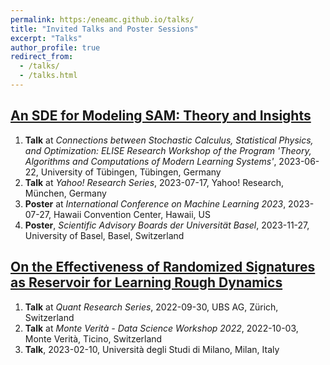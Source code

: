 ```yaml
---
permalink: https:/eneamc.github.io/talks/
title: "Invited Talks and Poster Sessions"
excerpt: "Talks"
author_profile: true
redirect_from: 
  - /talks/
  - /talks.html
---
```


## [An SDE for Modeling SAM: Theory and Insights](https://proceedings.mlr.press/v202/monzio-compagnoni23a.html)
1. **Talk** at *Connections between Stochastic Calculus, Statistical Physics, and Optimization: ELISE Research Workshop of the Program 'Theory, Algorithms and Computations of Modern Learning Systems'*, 2023-06-22, University of Tübingen, Tübingen, Germany 
2. **Talk** at *Yahoo! Research Series*, 2023-07-17, Yahoo! Research, München, Germany 
3. **Poster** at *International Conference on Machine Learning 2023*, 2023-07-27, Hawaii Convention Center, Hawaii, US 
4. **Poster**, *Scientific Advisory Boards der Universität Basel*, 2023-11-27, University of Basel, Basel, Switzerland

## [On the Effectiveness of Randomized Signatures as Reservoir for Learning Rough Dynamics](https://ieeexplore.ieee.org/abstract/document/10191624)
1. **Talk** at *Quant Research Series*, 2022-09-30, UBS AG, Zürich, Switzerland 
2. **Talk** at *Monte Verità - Data Science Workshop 2022*, 2022-10-03, Monte Verità, Ticino, Switzerland
3. **Talk**, 2023-02-10, Università degli Studi di Milano, Milan, Italy